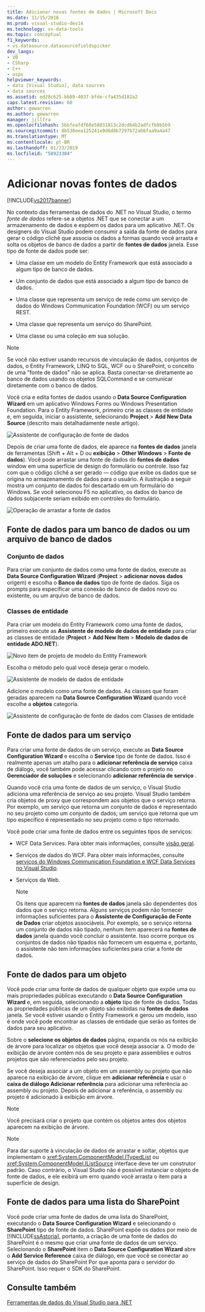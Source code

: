 ```yaml
---
title: Adicionar novas fontes de dados | Microsoft Docs
ms.date: 11/15/2016
ms.prod: visual-studio-dev14
ms.technology: vs-data-tools
ms.topic: conceptual
f1_keywords:
- vs.datasource.datasourcefieldspicker
dev_langs:
- VB
- CSharp
- C++
- aspx
helpviewer_keywords:
- data [Visual Studio], data sources
- data sources
ms.assetid: ed28c625-bb89-4037-bfde-cfa435d182a2
caps.latest.revision: 60
author: gewarren
ms.author: gewarren
manager: jillfra
ms.openlocfilehash: 5bbfeafdf60e58031813c2dcd64b2adfcfb9b5b9
ms.sourcegitcommit: 8b538eea125241e9d6d8b7297b72a66faa9a4a47
ms.translationtype: MT
ms.contentlocale: pt-BR
ms.lasthandoff: 01/23/2019
ms.locfileid: "58923304"
---
```

# <a name="add-new-data-sources"></a>Adicionar novas fontes de dados
[!INCLUDE[vs2017banner](../includes/vs2017banner.md)]

  
No contexto das ferramentas de dados do .NET no Visual Studio, o termo *fonte de dados* refere-se a objetos .NET que se conectar a um armazenamento de dados e expõem os dados para um aplicativo .NET. Os designers do Visual Studio podem consumir a saída da fonte de dados para gerar o código clichê que associa os dados a formas quando você arrasta e solta os objetos de banco de dados a partir de **fontes de dados** janela. Esse tipo de fonte de dados pode ser:  
  
-   Uma classe em um modelo do Entity Framework que está associado a algum tipo de banco de dados.  
  
-   Um conjunto de dados que está associado a algum tipo de banco de dados.  
  
-   Uma classe que representa um serviço de rede como um serviço de dados do Windows Communication Foundation (WCF) ou um serviço REST.  
  
-   Uma classe que representa um serviço do SharePoint.  
  
-   Uma classe ou uma coleção em sua solução.  
  
> [!NOTE]
>  Se você não estiver usando recursos de vinculação de dados, conjuntos de dados, o Entity Framework, LINQ to SQL, WCF ou o SharePoint, o conceito de uma "fonte de dados" não se aplica. Basta conectar-se diretamente ao banco de dados usando os objetos SQLCommand e se comunicar diretamente com o banco de dados.  
  
 Você cria e edita fontes de dados usando o **Data Source Configuration Wizard** em um aplicativo Windows Forms ou Windows Presentation Foundation. Para o Entity Framework, primeiro crie as classes de entidade e, em seguida, iniciar o assistente, selecionando **Project** > **Add New Data Source** (descrito mais detalhadamente neste artigo).  
  
 ![Assistente de configuração de fonte de dados](../data-tools/media/data-source-configuration-wizard.png "Assistente de configuração de fonte de dados")  
  
 Depois de criar uma fonte de dados, ele aparece na **fontes de dados** janela de ferramentas (Shift + Alt + D ou **exibição** > **Other Windows**  >  **Fonte de dados**). Você pode arrastar uma fonte de dados do **fontes de dados** window em uma superfície de design do formulário ou controle. Isso faz com que o código clichê a ser gerado — código que exibe os dados que se origina no armazenamento de dados para o usuário. A ilustração a seguir mostra um conjunto de dados foi descartado em um formulário do Windows. Se você selecionou F5 no aplicativo, os dados do banco de dados subjacente seriam exibido em controles do formulário.  
  
 ![Operação de arrastar a fonte de dados](../data-tools/media/raddata-data-source-drag-operation.png "raddata fonte de dados de operação de arrastar")  
  
## <a name="data-source-for-a-database-or-a-database-file"></a>Fonte de dados para um banco de dados ou um arquivo de banco de dados  
  
### <a name="dataset"></a>Conjunto de dados  
 Para criar um conjunto de dados como uma fonte de dados, execute as **Data Source Configuration Wizard** (**Project** > **adicionar novos dados** origem) e escolha o  **Banco de dados** tipo de fonte de dados. Siga os prompts para especificar uma conexão de banco de dados novo ou existente, ou um arquivo de banco de dados.  
  
### <a name="entity-classes"></a>Classes de entidade  
 Para criar um modelo do Entity Framework como uma fonte de dados, primeiro execute as **Assistente de modelo de dados de entidade** para criar as classes de entidade (**Project** > **Add New Item**  >  **Modelo de dados de entidade ADO.NET**).  
  
 ![Novo item de projeto de modelo do Entity Framework](../data-tools/media/raddata-new-entity-framework-model-project-item.png "raddata item de projeto de modelo de nova estrutura de entidades")  
  
 Escolha o método pelo qual você deseja gerar o modelo.  
  
 ![Assistente de modelo de dados de entidade](../data-tools/media/raddata-entity-data-model-wizard.png "raddata Assistente de modelo de dados de entidade")  
  
 Adicione o modelo como uma fonte de dados. As classes que foram geradas aparecem na **Data Source Configuration Wizard** quando você escolhe a **objetos** categoria.  
  
 ![Assistente de configuração de fonte de dados com Classes de entidade](../data-tools/media/raddata-data-source-configuration-wizard-with-entity-classes.png "raddata Data Source Configuration Wizard com Classes de entidade")  
  
## <a name="data-source-for-a-service"></a>Fonte de dados para um serviço  
 Para criar uma fonte de dados de um serviço, execute as **Data Source Configuration Wizard** e escolha o **Service** tipo de fonte de dados. Isso é realmente apenas um atalho para o **adicionar referência de serviço** caixa de diálogo, você também pode acessar clicando com o projeto no **Gerenciador de soluções** e selecionando **adicionar referência de serviço** .  
  
 Quando você cria uma fonte de dados de um serviço, o Visual Studio adiciona uma referência de serviço ao seu projeto. Visual Studio também cria objetos de proxy que correspondem aos objetos que o serviço retorna. Por exemplo, um serviço que retorna um conjunto de dados é representado no seu projeto como um conjunto de dados; um serviço que retorna que um tipo específico é representado no seu projeto como o tipo retornado.  
  
 Você pode criar uma fonte de dados entre os seguintes tipos de serviços:  
  
-   WCF Data Services. Para obter mais informações, consulte [visão geral](http://msdn.microsoft.com/library/7924cf94-c9a6-4015-afc9-f5d22b1743bb).  
  
-   Serviços de dados do WCF. Para obter mais informações, consulte [serviços do Windows Communication Foundation e WCF Data Services no Visual Studio](../data-tools/windows-communication-foundation-services-and-wcf-data-services-in-visual-studio.md).  
  
-   Serviços da Web.  
  
    > [!NOTE]
    >  Os itens que aparecem na **fontes de dados** janela são dependentes dos dados que o serviço retorna. Alguns serviços podem não fornecer informações suficientes para o **Assistente de Configuração de Fonte de Dados** criar objetos associáveis. Por exemplo, se o serviço retorna um conjunto de dados não tipado, nenhum item aparecerá na **fontes de dados** janela quando você concluir o assistente. Isso ocorre porque os conjuntos de dados não tipados não fornecem um esquema e, portanto, o assistente não tem informações suficientes para criar a fonte de dados.  
  
## <a name="data-source-for-an-object"></a>Fonte de dados para um objeto  
 Você pode criar uma fonte de dados de qualquer objeto que expõe uma ou mais propriedades públicas executando o **Data Source Configuration Wizard** e, em seguida, selecionando a **objeto** tipo de fonte de dados. Todas as propriedades públicas de um objeto são exibidas na **fontes de dados** janela.   Se você estiver usando o Entity Framework e gerou um modelo, isso é onde você pode encontrar as classes de entidade que serão as fontes de dados para seu aplicativo.  
  
 Sobre o **selecione os objetos de dados** página, expanda os nós na exibição de árvore para localizar os objetos que você deseja associar a. O modo de exibição de árvore contém nós de seu projeto e para assemblies e outros projetos que são referenciados pelo seu projeto.  
  
 Se você deseja associar a um objeto em um assembly ou projeto que não aparece na exibição de árvore, clique em **adicionar referência** e usar o **caixa de diálogo Adicionar referência** para adicionar uma referência ao assembly ou projeto. Depois de adicionar a referência, o assembly ou projeto é adicionado à exibição em árvore.  
  
> [!NOTE]
>  Você precisará criar o projeto que contém os objetos antes dos objetos aparecem na exibição de árvore.  
  
> [!NOTE]
>  Para dar suporte à vinculação de dados de arrastar e soltar, objetos que implementam o <xref:System.ComponentModel.ITypedList> ou <xref:System.ComponentModel.IListSource> interface deve ter um construtor padrão. Caso contrário, o Visual Studio não é possível instanciar o objeto de fonte de dados, e ele exibirá um erro quando você arrasta o item para a superfície de design.  
  
## <a name="data-source-for-a-sharepoint-list"></a>Fonte de dados para uma lista do SharePoint  
 Você pode criar uma fonte de dados de uma lista do SharePoint, executando o **Data Source Configuration Wizard** e selecionando o **SharePoint** tipo de fonte de dados. SharePoint expõe os dados por meio de [!INCLUDE[ssAstoria](../includes/ssastoria-md.md)], portanto, a criação de uma fonte de dados do SharePoint é o mesmo que criar uma fonte de dados de um serviço. Selecionando o **SharePoint** item o **Data Source Configuration Wizard** abre o **Add Service Reference** caixa de diálogo, em que você se conectar ao serviço de dados do SharePoint Por que aponta para o servidor do SharePoint.  Isso requer o SDK do SharePoint.  
  
## <a name="see-also"></a>Consulte também  
 [Ferramentas de dados do Visual Studio para .NET](../data-tools/visual-studio-data-tools-for-dotnet.md)
